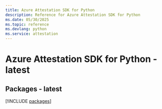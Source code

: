 ```yaml
---
title: Azure Attestation SDK for Python
description: Reference for Azure Attestation SDK for Python
ms.date: 05/30/2025
ms.topic: reference
ms.devlang: python
ms.service: attestation
---
```

# Azure Attestation SDK for Python - latest
## Packages - latest
[!INCLUDE [packages](attestation-index.md)]